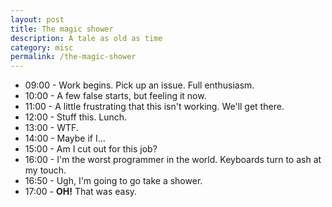 ```yaml
---
layout: post
title: The magic shower 
description: A tale as old as time 
category: misc
permalink: /the-magic-shower
---
```


- 09:00 - Work begins. Pick up an issue. Full enthusiasm.
- 10:00 - A few false starts, but feeling it now.
- 11:00 - A little frustrating that this isn't working. We'll get there.
- 12:00 - Stuff this. Lunch.
- 13:00 - WTF.
- 14:00 - Maybe if I...
- 15:00 - Am I cut out for this job?
- 16:00 - I'm the worst programmer in the world. Keyboards turn to ash at my touch.
- 16:50 - Ugh, I'm going to go take a shower.
- 17:00 - **OH!** That was easy.

